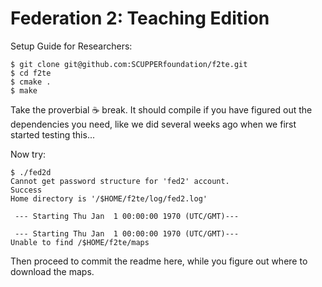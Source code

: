 Federation 2: Teaching Edition
==============================

Setup Guide for Researchers:
```
$ git clone git@github.com:SCUPPERfoundation/f2te.git
$ cd f2te
$ cmake .
$ make
```

Take the proverbial ☕ break.
It should compile if you have figured out the dependencies you need, like
we did several weeks ago when we first started testing this...

Now try:
```
$ ./fed2d
Cannot get password structure for 'fed2' account.
Success
Home directory is '/$HOME/f2te/log/fed2.log'

 --- Starting Thu Jan  1 00:00:00 1970 (UTC/GMT)---

 --- Starting Thu Jan  1 00:00:00 1970 (UTC/GMT)---
Unable to find /$HOME/f2te/maps

```
Then proceed to commit the readme here, while you figure out where to
download the maps.
